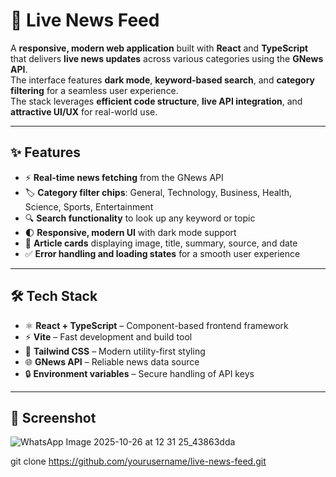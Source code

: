 # 📰 Live News Feed

A **responsive, modern web application** built with **React** and **TypeScript** that delivers **live news updates** across various categories using the **GNews API**.  
The interface features **dark mode**, **keyword-based search**, and **category filtering** for a seamless user experience.  
The stack leverages **efficient code structure**, **live API integration**, and **attractive UI/UX** for real-world use.

---

## ✨ Features

- ⚡ **Real-time news fetching** from the GNews API  
- 🏷️ **Category filter chips**: General, Technology, Business, Health, Science, Sports, Entertainment  
- 🔍 **Search functionality** to look up any keyword or topic  
- 🌓 **Responsive, modern UI** with dark mode support  
- 📰 **Article cards** displaying image, title, summary, source, and date  
- ✅ **Error handling and loading states** for a smooth user experience  

---

## 🛠️ Tech Stack

- ⚛️ **React + TypeScript** – Component-based frontend framework  
- ⚡ **Vite** – Fast development and build tool  
- 🎨 **Tailwind CSS** – Modern utility-first styling  
- 🌐 **GNews API** – Reliable news data source  
- 🔒 **Environment variables** – Secure handling of API keys  

---

## 📸 Screenshot
![WhatsApp Image 2025-10-26 at 12 31 25_43863dda](https://github.com/user-attachments/assets/7daab14a-bb9b-4a7d-8d83-3be7f04e2345)


   git clone https://github.com/yourusername/live-news-feed.git


